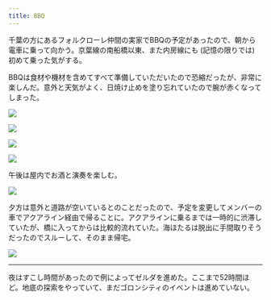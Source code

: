 ```yaml
---
title: BBQ
---
```


千葉の方にあるフォルクローレ仲間の実家でBBQの予定があったので、朝から電車に乗って向かう。京葉線の南船橋以東、また内房線にも (記憶の限りでは) 初めて乗った気がする。

BBQは食材や機材を含めてすべて準備していただいたので恐縮だったが、非常に楽しんだ。意外と天気がよく、日焼け止めを塗り忘れていたので腕が赤くなってしまった。

![](https://photos.old.apkas.net/medium/202305/20230521-113914.webp)

![](https://photos.old.apkas.net/medium/202305/20230521-121045.webp)

![](https://photos.old.apkas.net/medium/202305/20230521-124336.webp)

![](https://photos.old.apkas.net/medium/202305/20230521-130910.webp)

午後は屋内でお酒と演奏を楽しむ。

![](https://photos.old.apkas.net/medium/202305/20230521-141624.webp)

夕方は意外と道路が空いているとのことだったので、予定を変更してメンバーの車でアクアライン経由で帰ることに。アクアラインに乗るまでは一時的に渋滞していたが、橋に入ってからは比較的流れていた。海ほたるは脱出に手間取りそうだったのでスルーして、そのまま帰宅。

![](https://photos.old.apkas.net/medium/202305/20230521-183641.webp)

---

夜はすこし時間があったので例によってゼルダを進めた。ここまで52時間ほど。地底の探索をやっていて、まだゴロンシティのイベントは進めていない。
